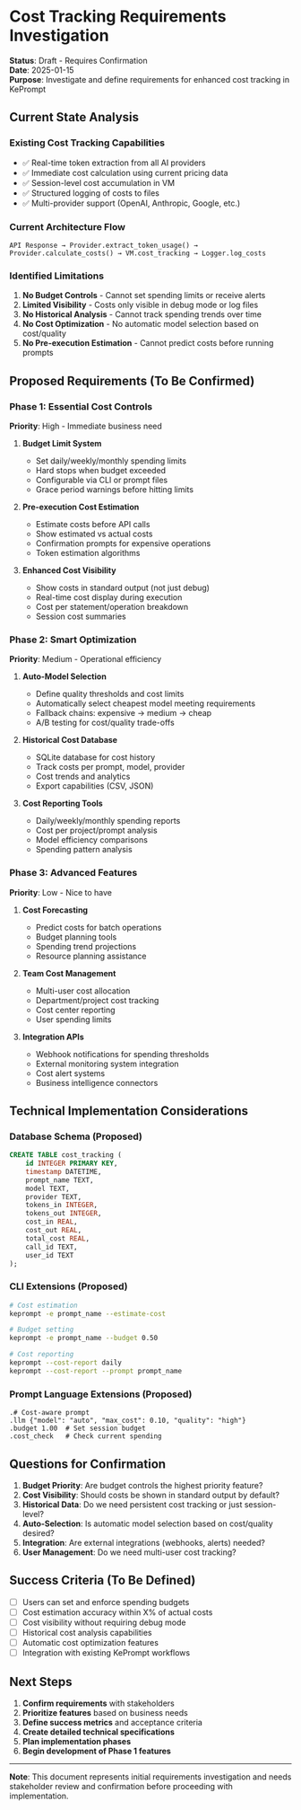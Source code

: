 # Cost Tracking Requirements Investigation

**Status**: Draft - Requires Confirmation  
**Date**: 2025-01-15  
**Purpose**: Investigate and define requirements for enhanced cost tracking in KePrompt

## Current State Analysis

### Existing Cost Tracking Capabilities
- ✅ Real-time token extraction from all AI providers
- ✅ Immediate cost calculation using current pricing data
- ✅ Session-level cost accumulation in VM
- ✅ Structured logging of costs to files
- ✅ Multi-provider support (OpenAI, Anthropic, Google, etc.)

### Current Architecture Flow
```
API Response → Provider.extract_token_usage() → Provider.calculate_costs() → VM.cost_tracking → Logger.log_costs
```

### Identified Limitations
1. **No Budget Controls** - Cannot set spending limits or receive alerts
2. **Limited Visibility** - Costs only visible in debug mode or log files
3. **No Historical Analysis** - Cannot track spending trends over time
4. **No Cost Optimization** - No automatic model selection based on cost/quality
5. **No Pre-execution Estimation** - Cannot predict costs before running prompts

## Proposed Requirements (To Be Confirmed)

### Phase 1: Essential Cost Controls
**Priority**: High - Immediate business need

1. **Budget Limit System**
   - Set daily/weekly/monthly spending limits
   - Hard stops when budget exceeded
   - Configurable via CLI or prompt files
   - Grace period warnings before hitting limits

2. **Pre-execution Cost Estimation**
   - Estimate costs before API calls
   - Show estimated vs actual costs
   - Confirmation prompts for expensive operations
   - Token estimation algorithms

3. **Enhanced Cost Visibility**
   - Show costs in standard output (not just debug)
   - Real-time cost display during execution
   - Cost per statement/operation breakdown
   - Session cost summaries

### Phase 2: Smart Optimization
**Priority**: Medium - Operational efficiency

1. **Auto-Model Selection**
   - Define quality thresholds and cost limits
   - Automatically select cheapest model meeting requirements
   - Fallback chains: expensive → medium → cheap
   - A/B testing for cost/quality trade-offs

2. **Historical Cost Database**
   - SQLite database for cost history
   - Track costs per prompt, model, provider
   - Cost trends and analytics
   - Export capabilities (CSV, JSON)

3. **Cost Reporting Tools**
   - Daily/weekly/monthly spending reports
   - Cost per project/prompt analysis
   - Model efficiency comparisons
   - Spending pattern analysis

### Phase 3: Advanced Features
**Priority**: Low - Nice to have

1. **Cost Forecasting**
   - Predict costs for batch operations
   - Budget planning tools
   - Spending trend projections
   - Resource planning assistance

2. **Team Cost Management**
   - Multi-user cost allocation
   - Department/project cost tracking
   - Cost center reporting
   - User spending limits

3. **Integration APIs**
   - Webhook notifications for spending thresholds
   - External monitoring system integration
   - Cost alert systems
   - Business intelligence connectors

## Technical Implementation Considerations

### Database Schema (Proposed)
```sql
CREATE TABLE cost_tracking (
    id INTEGER PRIMARY KEY,
    timestamp DATETIME,
    prompt_name TEXT,
    model TEXT,
    provider TEXT,
    tokens_in INTEGER,
    tokens_out INTEGER,
    cost_in REAL,
    cost_out REAL,
    total_cost REAL,
    call_id TEXT,
    user_id TEXT
);
```

### CLI Extensions (Proposed)
```bash
# Cost estimation
keprompt -e prompt_name --estimate-cost

# Budget setting
keprompt -e prompt_name --budget 0.50

# Cost reporting
keprompt --cost-report daily
keprompt --cost-report --prompt prompt_name
```

### Prompt Language Extensions (Proposed)
```
.# Cost-aware prompt
.llm {"model": "auto", "max_cost": 0.10, "quality": "high"}
.budget 1.00  # Set session budget
.cost_check   # Check current spending
```

## Questions for Confirmation

1. **Budget Priority**: Are budget controls the highest priority feature?
2. **Cost Visibility**: Should costs be shown in standard output by default?
3. **Historical Data**: Do we need persistent cost tracking or just session-level?
4. **Auto-Selection**: Is automatic model selection based on cost/quality desired?
5. **Integration**: Are external integrations (webhooks, alerts) needed?
6. **User Management**: Do we need multi-user cost tracking?

## Success Criteria (To Be Defined)

- [ ] Users can set and enforce spending budgets
- [ ] Cost estimation accuracy within X% of actual costs
- [ ] Cost visibility without requiring debug mode
- [ ] Historical cost analysis capabilities
- [ ] Automatic cost optimization features
- [ ] Integration with existing KePrompt workflows

## Next Steps

1. **Confirm requirements** with stakeholders
2. **Prioritize features** based on business needs
3. **Define success metrics** and acceptance criteria
4. **Create detailed technical specifications**
5. **Plan implementation phases**
6. **Begin development of Phase 1 features**

---

**Note**: This document represents initial requirements investigation and needs stakeholder review and confirmation before proceeding with implementation.

